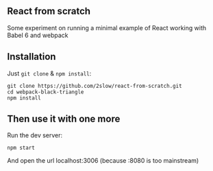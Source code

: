 ## React from scratch

Some experiment on running a minimal example of React working with Babel 6 and webpack

## Installation

Just `git clone` & `npm install`:

```
git clone https://github.com/2slow/react-from-scratch.git
cd webpack-black-triangle
npm install
```

## Then use it with one more

Run the dev server:

```
npm start
```

And open the url localhost:3006 (because :8080 is too mainstream)